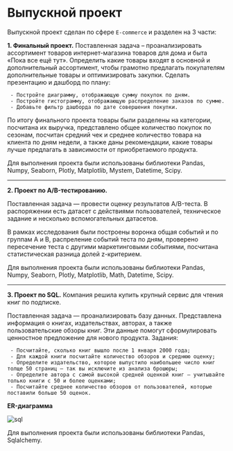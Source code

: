 # Выпускной проект

Выпускной проект сделан по сфере `E-commerce` и разделен на 3 части:


  **1. Финальный проект.**
Поставленная задача – проанализировать ассортимент товаров интернет-магазина товаров для дома и быта «Пока все ещё тут». Определить какие товары входят в основной и дополнительный ассортимент, чтобы грамотно предлагать покупателям дополнительные товары и оптимизировать закупки. Сделать презентацию и дашборд по плану:

     - Постройте диаграмму, отображающую сумму покупок по дням.
     - Постройте гистограмму, отображающую распределение заказов по сумме.
     - Добавьте фильтр дашборда по дате совершения покупки.
     
По итогу финального проекта товары были разделены на категории, посчитана их выручка, представлено общее количество покупок по сезонам, посчитан средний чек и среднее количество товара на клиента по дням недели, а также даны рекомендации, какие товары лучше предлагать в зависимости от приобретаемого продукта.

Для выполнения проекта были использованы библиотеки Pandas, Numpy, Seaborn, Plotly, Matplotlib, Mystem, Datetime, Scipy.

______________
     
  **2. Проект по А/B-тестированию.**
  
Поставленная задача — провести оценку результатов A/B-теста. В  распоряжении есть датасет с действиями пользователей, техническое задание и несколько вспомогательных датасетов.

В рамках исследования были построены воронка общая событий и по группам A и B, распреление событий теста по дням, проверено пересечение теста с другими маркетинговыми событиями, посчитана статистическая разница долей z-критерием. 

Для выполнения проекта были использованы библиотеки Pandas, Numpy, Seaborn, Plotly, Matplotlib, Math, Datetime, Scipy.

______________

  **3. Проект по SQL.** Компания решила купить крупный сервис для чтения книг по подписке. 
  
Поставленная задача — проанализировать базу данных. Представлена информация о книгах, издательствах, авторах, а также пользовательские обзоры книг. Эти данные помогут сформулировать ценностное предложение для нового продукта. Задания:

     - Посчитайте, сколько книг вышло после 1 января 2000 года;
     - Для каждой книги посчитайте количество обзоров и среднюю оценку;
     - Определите издательство, которое выпустило наибольшее число книг толще 50 страниц — так вы исключите из анализа брошюры;
     - Определите автора с самой высокой средней оценкой книг — учитывайте только книги с 50 и более оценками;
     - Посчитайте среднее количество обзоров от пользователей, которые поставили больше 50 оценок.
 
 **ER-диаграмма**
 
 
 ![sql](https://user-images.githubusercontent.com/69979690/124029391-c6313900-d9fd-11eb-98e8-9eba8558df50.PNG)

  Для выполнения проекта были использованы библиотеки Pandas, Sqlalchemy.
